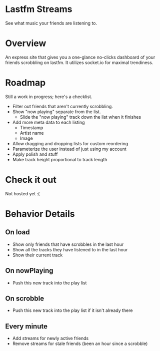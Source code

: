 # Lastfm Streams

See what music your friends are listening to.

# Overview

An express site that gives you a one-glance no-clicks dashboard of your friends scrobbling on lastfm. It utilizes socket.io for maximal trendiness. 

# Roadmap

Still a work in progress; here's a checklist.
- Filter out friends that aren't currently scrobbling.
- Show "now playing" separate from the list.
    - Slide the "now playing" track down the list when it finishes
- Add more meta data to each listing
    - Timestamp
    - Artist name
    - Image
- Allow dragging and dropping lists for custom reordering
- Parameterize the user instead of just using my account
- Apply polish and stuff
- Make track height proportional to track length

# Check it out

Not hosted yet :( 

# Behavior Details

## On load
- Show only friends that have scrobbles in the last hour
- Show all the tracks they have listened to in the last hour
- Show their current track

## On nowPlaying
- Push this new track into the play list

## On scrobble
- Push this new track into the play list if it isn't already there

## Every minute
- Add streams for newly active friends
- Remove streams for stale friends (been an hour since a scrobble)
